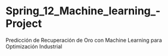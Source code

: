 # Spring_12_Machine_learning_-Project
Predicción de Recuperación de Oro con Machine Learning para Optimización Industrial
